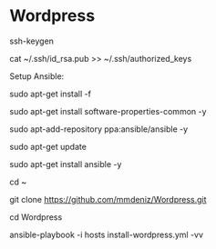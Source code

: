 # Wordpress

ssh-keygen

cat ~/.ssh/id_rsa.pub >> ~/.ssh/authorized_keys

Setup Ansible:

sudo apt-get install -f

sudo apt-get install software-properties-common -y

sudo apt-add-repository ppa:ansible/ansible -y

sudo apt-get update

sudo apt-get install ansible -y

cd ~

git clone https://github.com/mmdeniz/Wordpress.git

cd Wordpress

ansible-playbook -i hosts install-wordpress.yml -vv
